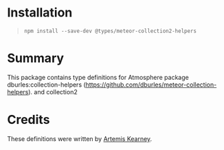 # Installation
> `npm install --save-dev @types/meteor-collection2-helpers`

# Summary
This package contains type definitions for Atmosphere package dburles:collection-helpers (https://github.com/dburles/meteor-collection-helpers). and collection2

# Credits
These definitions were written by [Artemis Kearney](https://github.com/artemiswkearney).
